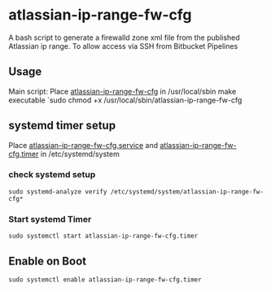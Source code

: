 # atlassian-ip-range-fw-cfg
A bash script to generate a firewalld zone xml file from the published Atlassian ip range. To allow access via SSH from Bitbucket Pipelines



## Usage
Main script:
Place [atlassian-ip-range-fw-cfg](atlassian-ip-range-fw-cfg) in /usr/local/sbin
make executable
`sudo chmod +x /usr/local/sbin/atlassian-ip-range-fw-cfg


## systemd timer setup
Place [atlassian-ip-range-fw-cfg.service](systemd/atlassian-ip-range-fw-cfg.service) and [atlassian-ip-range-fw-cfg.timer](systemd/atlassian-ip-range-fw-cfg.timer) in /etc/systemd/system 

### check systemd setup
`sudo systemd-analyze verify /etc/systemd/system/atlassian-ip-range-fw-cfg*`

### Start systemd Timer
`sudo systemctl start atlassian-ip-range-fw-cfg.timer`
## Enable on Boot
`sudo systemctl enable atlassian-ip-range-fw-cfg.timer`
